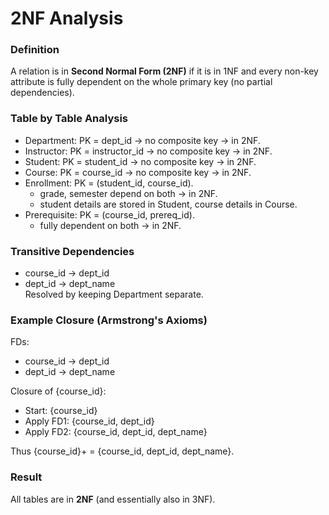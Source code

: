 # 2NF Analysis

### Definition
A relation is in **Second Normal Form (2NF)** if it is in 1NF and every non-key attribute 
is fully dependent on the whole primary key (no partial dependencies).

### Table by Table Analysis
- Department: PK = dept_id → no composite key → in 2NF.
- Instructor: PK = instructor_id → no composite key → in 2NF.
- Student: PK = student_id → no composite key → in 2NF.
- Course: PK = course_id → no composite key → in 2NF.
- Enrollment: PK = (student_id, course_id).  
  - grade, semester depend on both → in 2NF.
  - student details are stored in Student, course details in Course. 
- Prerequisite: PK = (course_id, prereq_id).  
  - fully dependent on both → in 2NF.

### Transitive Dependencies
- course_id → dept_id  
- dept_id → dept_name  
Resolved by keeping Department separate.

### Example Closure (Armstrong's Axioms)
FDs:  
- course_id → dept_id  
- dept_id → dept_name  

Closure of {course_id}:  
- Start: {course_id}  
- Apply FD1: {course_id, dept_id}  
- Apply FD2: {course_id, dept_id, dept_name}  

Thus {course_id}+ = {course_id, dept_id, dept_name}.

### Result
All tables are in **2NF** (and essentially also in 3NF).
